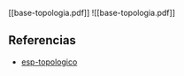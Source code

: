 [[base-topologia.pdf]]
![[base-topologia.pdf]]

## Referencias
- [esp-topologico](./esp-topologico.md)
